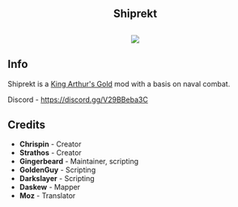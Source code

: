 <h2 align = 'center'><br>Shiprekt</h2>
<h2 align = 'center'><img src="https://i.imgur.com/LxDgaCA.png">

<h2>Info</h2>
<p>
Shiprekt is a <a href="https://github.com/transhumandesign/kag-base">King Arthur's Gold</a> mod with a basis on naval combat.
</p>

Discord -
https://discord.gg/V29BBeba3C
<br>

<h2>Credits</h2>
<ul>
  <li><b>Chrispin</b> - Creator</li>
  <li><b>Strathos</b> - Creator</li>
  <li><b>Gingerbeard</b> - Maintainer, scripting</li>
  <li><b>GoldenGuy</b> - Scripting</li>
  <li><b>Darkslayer</b> - Scripting</li>
  <li><b>Daskew</b> - Mapper</li>
  <li><b>Moz</b> - Translator</li>
</ul>
